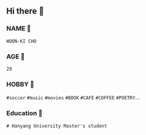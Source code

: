 ## Hi there 👋

### NAME 💬 
`WOON-KI CHO`
### AGE 💬 
`29`
### HOBBY 💬
`#soccer` `#music` `#movies` `#BOOK` `#CAFE` `#COFFEE` `#POETRY`...
### Education 💬
`# Hanyang University Master's student`



